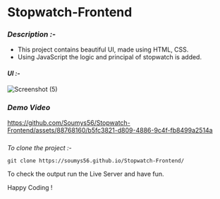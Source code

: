 # Stopwatch-Frontend


### *Description :-*
- This project contains beautiful UI, made using HTML, CSS.
- Using JavaScript the logic and principal of stopwatch is added.

#### *UI :-*



![Screenshot (5)](https://github.com/Soumys56/Stopwatch-Frontend/assets/88768160/4d56196c-60da-4b71-85fb-51ce4394c18d)

### *Demo Video*
https://github.com/Soumys56/Stopwatch-Frontend/assets/88768160/b5fc3821-d809-4886-9c4f-fb8499a2514a


###  
*To clone the project :-*

```
git clone https://soumys56.github.io/Stopwatch-Frontend/
```

To check the output run the Live Server and have fun.

Happy Coding !

